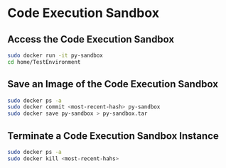 # Code Execution Sandbox

## Access the Code Execution Sandbox

```bash
sudo docker run -it py-sandbox
cd home/TestEnvironment
```

## Save an Image of the Code Execution Sandbox

```bash
sudo docker ps -a
sudo docker commit <most-recent-hash> py-sandbox
sudo docker save py-sandbox > py-sandbox.tar
```

## Terminate a Code Execution Sandbox Instance

```bash
sudo docker ps -a
sudo docker kill <most-recent-hahs>
```
